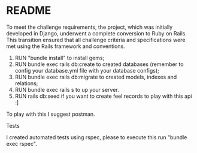 # README

To meet the challenge requirements, the project, which was initially developed in Django, underwent a complete conversion to Ruby on Rails. This transition ensured that all challenge criteria and specifications were met using the Rails framework and conventions.

1. RUN "bundle install" to install gems;
2. RUN bundle exec rails db:create to created databases (remember to config your database.yml file with your database configs);
3. RUN bundle exec rails db:migrate to created models, indexes and relations;
4. RUN bundle exec rails s to up your server.
5. RUN rails db:seed if you want to create feel records to play with this api :]

To play with this I suggest postman.

Tests

I created automated tests using rspec, please to execute this run "bundle exec rspec".
